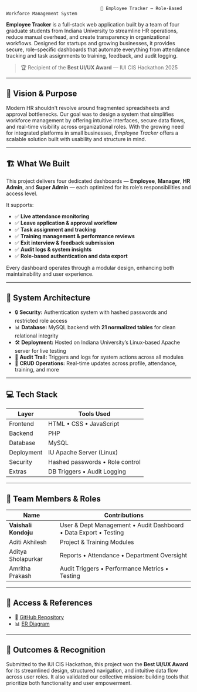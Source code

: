                                         🧭 Employee Tracker — Role-Based Workforce Management System

**Employee Tracker** is a full-stack web application built by a team of four graduate students from Indiana University to streamline HR operations, reduce manual overhead, and create transparency in organizational workflows. Designed for startups and growing businesses, it provides secure, role-specific dashboards that automate everything from attendance tracking and task assignments to training, feedback, and audit logging.

> 🏆 Recipient of the **Best UI/UX Award** — IUI CIS Hackathon 2025

---

## 🎯 Vision & Purpose

Modern HR shouldn't revolve around fragmented spreadsheets and approval bottlenecks. Our goal was to design a system that simplifies workforce management by offering intuitive interfaces, secure data flows, and real-time visibility across organizational roles. With the growing need for integrated platforms in small businesses, *Employee Tracker* offers a scalable solution built with usability and structure in mind.

---

## 🏗️ What We Built

This project delivers four dedicated dashboards — **Employee**, **Manager**, **HR Admin**, and **Super Admin** — each optimized for its role’s responsibilities and access level.

It supports:

- ✅ **Live attendance monitoring**
- ✅ **Leave application & approval workflow**
- ✅ **Task assignment and tracking**
- ✅ **Training management & performance reviews**
- ✅ **Exit interview & feedback submission**
- ✅ **Audit logs & system insights**
- ✅ **Role-based authentication and data export**

Every dashboard operates through a modular design, enhancing both maintainability and user experience.

---

## 🧠 System Architecture

- 🔒 **Security:** Authentication system with hashed passwords and restricted role access
- 📊 **Database:** MySQL backend with **21 normalized tables** for clean relational integrity
- 🛠️ **Deployment:** Hosted on Indiana University’s Linux-based Apache server for live testing
- 📂 **Audit Trail:** Triggers and logs for system actions across all modules
- 🔄 **CRUD Operations:** Real-time updates across profile, attendance, training, and more

---

## 💻 Tech Stack

| Layer       | Tools Used                      |
|-------------|----------------------------------|
| Frontend    | HTML • CSS • JavaScript          |
| Backend     | PHP                              |
| Database    | MySQL                            |
| Deployment  | IU Apache Server (Linux)         |
| Security    | Hashed passwords • Role control  |
| Extras      | DB Triggers • Audit Logging      |

---

## 👥 Team Members & Roles

| Name               | Contributions                                    |
|--------------------|--------------------------------------------------|
| **Vaishali Kondoju** | User & Dept Management • Audit Dashboard • Data Export • Testing |
| Aditi Akhilesh      | Project & Training Modules                      |
| Aditya Sholapurkar  | Reports • Attendance • Department Oversight     |
| Amritha Prakash     | Audit Triggers • Performance Metrics • Testing  |

---

## 🔗 Access & References

- 📁 [GitHub Repository](https://github.com/VaishaliKondoju/Employee-Tracking-System)
- 📊 [ER Diagram](https://dbdiagram.io/d/ERD-2-67b01b38263d6cf9a03d8462)

---

## 🏁 Outcomes & Recognition

Submitted to the IUI CIS Hackathon, this project won the **Best UI/UX Award** for its streamlined design, structured navigation, and intuitive data flow across user roles. It also validated our collective mission: building tools that prioritize both functionality and user empowerment.
